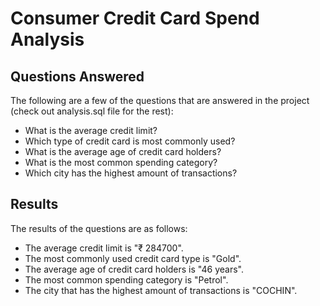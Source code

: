 # Consumer Credit Card Spend Analysis

## Questions Answered
The following are a few of the questions that are answered in the project (check out analysis.sql file for the rest):

- What is the average credit limit?
- Which type of credit card is most commonly used?
- What is the average age of credit card holders?
- What is the most common spending category?
- Which city has the highest amount of transactions?
## Results
The results of the questions are as follows:

- The average credit limit is "₹ 284700".
- The most commonly used credit card type is "Gold".
- The average age of credit card holders is "46 years".
- The most common spending category is "Petrol".
- The city that has the highest amount of transactions is "COCHIN".
